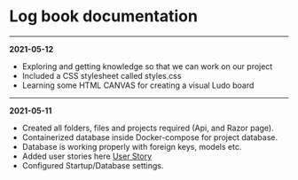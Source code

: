 # Log book documentation
---

**2021-05-12**
- Exploring and getting knowledge so that we can work on our project
- Included a CSS stylesheet called styles.css
- Learning some HTML CANVAS for creating a visual Ludo board
 
---

**2021-05-11**
- Created all folders, files and projects required (Api, and Razor page).
- Containerized database inside Docker-compose for project database.
- Database is working properly with foreign keys, models etc.
- Added user stories here [User Story](https://github.com/PGBSNH20/ludo-v2-ludogame-v2-group-8/blob/Dev/Documentation/Userstory.md)
- Configured Startup/Database settings.
